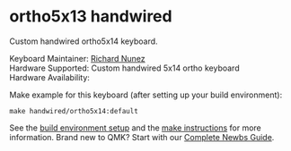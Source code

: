 # ortho5x13 handwired

Custom handwired ortho5x14 keyboard.

Keyboard Maintainer: [Richard Nunez](https://github.com/Antebios)  
Hardware Supported: Custom handwired 5x14 ortho keyboard  
Hardware Availability: 

Make example for this keyboard (after setting up your build environment):

    make handwired/ortho5x14:default

See the [build environment setup](https://docs.qmk.fm/#/getting_started_build_tools) and the [make instructions](https://docs.qmk.fm/#/getting_started_make_guide) for more information. Brand new to QMK? Start with our [Complete Newbs Guide](https://docs.qmk.fm/#/newbs).
